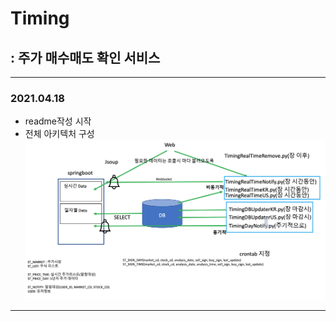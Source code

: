# Timing
## : 주가 매수매도 확인 서비스
***
### 2021.04.18 
* readme작성 시작
* 전체 아키텍처 구성
![img.png](img.png)
***



